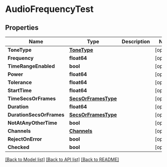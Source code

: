 # AudioFrequencyTest

## Properties

Name | Type | Description | Notes
------------ | ------------- | ------------- | -------------
**ToneType** | [**ToneType**](tone_type.md) |  | [optional] 
**Frequency** | **float64** |  | [optional] 
**TimeRangeEnabled** | **bool** |  | [optional] 
**Power** | **float64** |  | [optional] 
**Tolerance** | **float64** |  | [optional] 
**StartTime** | **float64** |  | [optional] 
**TimeSecsOrFrames** | [**SecsOrFramesType**](secs_or_frames_type.md) |  | [optional] 
**Duration** | **float64** |  | [optional] 
**DurationSecsOrFrames** | [**SecsOrFramesType**](secs_or_frames_type.md) |  | [optional] 
**NotAtAnyOtherTime** | **bool** |  | [optional] 
**Channels** | [**Channels**](channels.md) |  | [optional] 
**RejectOnError** | **bool** |  | [optional] 
**Checked** | **bool** |  | [optional] 

[[Back to Model list]](../README.md#documentation-for-models) [[Back to API list]](../README.md#documentation-for-api-endpoints) [[Back to README]](../README.md)


